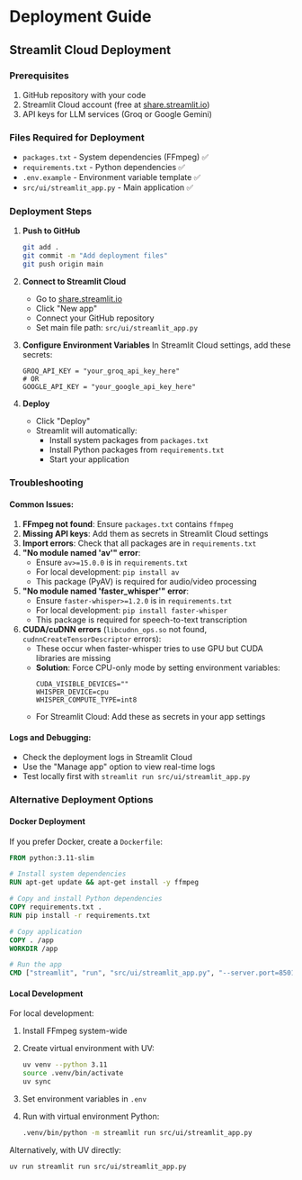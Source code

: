 # Deployment Guide

## Streamlit Cloud Deployment

### Prerequisites

1. GitHub repository with your code
2. Streamlit Cloud account (free at [share.streamlit.io](https://share.streamlit.io/))
3. API keys for LLM services (Groq or Google Gemini)

### Files Required for Deployment

-   `packages.txt` - System dependencies (FFmpeg) ✅
-   `requirements.txt` - Python dependencies ✅
-   `.env.example` - Environment variable template ✅
-   `src/ui/streamlit_app.py` - Main application ✅

### Deployment Steps

1. **Push to GitHub**

    ```bash
    git add .
    git commit -m "Add deployment files"
    git push origin main
    ```

2. **Connect to Streamlit Cloud**

    - Go to [share.streamlit.io](https://share.streamlit.io/)
    - Click "New app"
    - Connect your GitHub repository
    - Set main file path: `src/ui/streamlit_app.py`

3. **Configure Environment Variables**
   In Streamlit Cloud settings, add these secrets:

    ```
    GROQ_API_KEY = "your_groq_api_key_here"
    # OR
    GOOGLE_API_KEY = "your_google_api_key_here"
    ```

4. **Deploy**
    - Click "Deploy"
    - Streamlit will automatically:
        - Install system packages from `packages.txt`
        - Install Python packages from `requirements.txt`
        - Start your application

### Troubleshooting

#### Common Issues:

1. **FFmpeg not found**: Ensure `packages.txt` contains `ffmpeg`
2. **Missing API keys**: Add them as secrets in Streamlit Cloud settings
3. **Import errors**: Check that all packages are in `requirements.txt`
4. **"No module named 'av'" error**:
    - Ensure `av>=15.0.0` is in `requirements.txt`
    - For local development: `pip install av`
    - This package (PyAV) is required for audio/video processing
5. **"No module named 'faster_whisper'" error**:
    - Ensure `faster-whisper>=1.2.0` is in `requirements.txt`
    - For local development: `pip install faster-whisper`
    - This package is required for speech-to-text transcription
6. **CUDA/cuDNN errors** (`libcudnn_ops.so` not found, `cudnnCreateTensorDescriptor` errors):
    - These occur when faster-whisper tries to use GPU but CUDA libraries are missing
    - **Solution**: Force CPU-only mode by setting environment variables:
        ```
        CUDA_VISIBLE_DEVICES=""
        WHISPER_DEVICE=cpu
        WHISPER_COMPUTE_TYPE=int8
        ```
    - For Streamlit Cloud: Add these as secrets in your app settings

#### Logs and Debugging:

-   Check the deployment logs in Streamlit Cloud
-   Use the "Manage app" option to view real-time logs
-   Test locally first with `streamlit run src/ui/streamlit_app.py`

### Alternative Deployment Options

#### Docker Deployment

If you prefer Docker, create a `Dockerfile`:

```dockerfile
FROM python:3.11-slim

# Install system dependencies
RUN apt-get update && apt-get install -y ffmpeg

# Copy and install Python dependencies
COPY requirements.txt .
RUN pip install -r requirements.txt

# Copy application
COPY . /app
WORKDIR /app

# Run the app
CMD ["streamlit", "run", "src/ui/streamlit_app.py", "--server.port=8501"]
```

#### Local Development

For local development:

1. Install FFmpeg system-wide
2. Create virtual environment with UV:

    ```bash
    uv venv --python 3.11
    source .venv/bin/activate
    uv sync
    ```

3. Set environment variables in `.env`
4. Run with virtual environment Python:

    ```bash
    .venv/bin/python -m streamlit run src/ui/streamlit_app.py
    ```

Alternatively, with UV directly:

```bash
uv run streamlit run src/ui/streamlit_app.py
```

